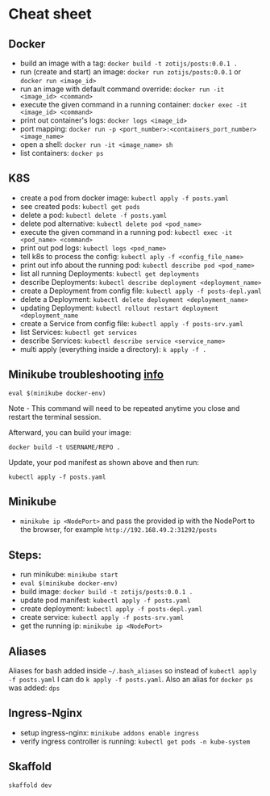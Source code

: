 # Cheat sheet

## Docker

- build an image with a tag: `docker build -t zotijs/posts:0.0.1 .`
- run (create and start) an image: `docker run zotijs/posts:0.0.1` or `docker run <image_id>`
- run an image with default command override: `docker run -it <image_id> <command>`
- execute the given command in a running container: `docker exec -it <image_id> <command>`
- print out container's logs: `docker logs <image_id>`
- port mapping: `docker run -p <port_number>:<containers_port_number> <image_name>`
- open a shell: `docker run -it <image_name> sh`
- list containers: `docker ps`

## K8S

- create a pod from docker image: `kubectl apply -f posts.yaml`
- see created pods: `kubectl get pods`
- delete a pod: `kubectl delete -f posts.yaml`
- delete pod alternative: `kubectl delete pod <pod_name>`
- execute the given command in a running pod: `kubectl exec -it <pod_name> <command>`
- print out pod logs: `kubectl logs <pod_name>`
- tell k8s to process the config: `kubectl aply -f <config_file_name>`
- print out info about the running pod: `kubectl describe pod <pod_name>`
- list all running Deployments: `kubectl get deployments`
- describe Deployments: `kubectl describe deployment <deployment_name>`
- create a Deployment from config file: `kubectl apply -f posts-depl.yaml`
- delete a Deployment: `kubectl delete deployment <deployment_name>`
- updating Deployment: `kubectl rollout restart deployment <deployment_name`
- create a Service from config file: `kubectl apply -f posts-srv.yaml`
- list Services: `kubectl get services`
- describe Services: `kubectl describe service <service_name>`
- multi apply (everything inside a directory): `k apply -f .`

## Minikube troubleshooting [info](https://medium.com/swlh/how-to-run-locally-built-docker-images-in-kubernetes-b28fbc32cc1d)

`eval $(minikube docker-env)`

Note - This command will need to be repeated anytime you close and restart the terminal session.

Afterward, you can build your image:

`docker build -t USERNAME/REPO .`

Update, your pod manifest as shown above and then run:

`kubectl apply -f posts.yaml`

## Minikube

- `minikube ip <NodePort>` and pass the provided ip with the NodePort to the browser, for example `http://192.168.49.2:31292/posts`

## Steps:

- run minikube: `minikube start`
- `eval $(minikube docker-env)`
- build image: `docker build -t zotijs/posts:0.0.1 .`
- update pod manifest: `kubectl apply -f posts.yaml`
- create deployment: `kubectl apply -f posts-depl.yaml`
- create service: `kubectl apply -f posts-srv.yaml`
- get the running ip: `minikube ip <NodePort>`

## Aliases

Aliases for bash added inside `~/.bash_aliases` so instead of `kubectl apply -f posts.yaml` I can do `k apply -f posts.yaml`.
Also an alias for `docker ps` was added: `dps`

## Ingress-Nginx

- setup ingress-nginx: `minikube addons enable ingress`
- verify ingress controller is running: `kubectl get pods -n kube-system`

## Skaffold

`skaffold dev`
